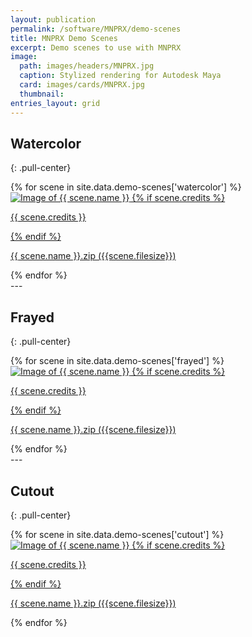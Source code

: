 ```yaml
---
layout: publication
permalink: /software/MNPRX/demo-scenes
title: MNPRX Demo Scenes
excerpt: Demo scenes to use with MNPRX
image:
  path: images/headers/MNPRX.jpg
  caption: Stylized rendering for Autodesk Maya
  card: images/cards/MNPRX.jpg
  thumbnail:
entries_layout: grid
---
```


## Watercolor
{: .pull-center}

<div class="demo-img">
  {% for scene in site.data.demo-scenes['watercolor'] %}
    <a href="https://github.com/artineering-io/mnprx-demo-scenes/releases/download{{ scene.download }}" target="_blank">
      <div>
        <img src="/images/MNPRX/demo-scenes/{{scene.picture}}" alt="Image of {{ scene.name }}">
        {% if scene.credits %}
        <p class="img-author"><span>{{ scene.credits }}</span></p>
        {% endif %}
      </div>
       <p><i class="fa fa-download" aria-hidden="true"></i> {{ scene.name }}.zip ({{scene.filesize}})</p>
    </a>
  {% endfor %}
</div>
--- 

## Frayed
{: .pull-center}

<div class="entries-{{ page.entries_layout | default: 'list' }} demo-img">
  {% for scene in site.data.demo-scenes['frayed'] %}
    <a href="https://github.com/artineering-io/mnprx-demo-scenes/releases/download{{ scene.download }}" target="_blank">
      <div>
        <img src="/images/MNPRX/demo-scenes/{{scene.picture}}" alt="Image of {{ scene.name }}">
        {% if scene.credits %}
        <p class="img-author"><span>{{ scene.credits }}</span></p>
        {% endif %}
      </div>
      <p><i class="fa fa-download" aria-hidden="true"></i> {{ scene.name }}.zip ({{scene.filesize}})</p>
    </a>
  {% endfor %}
</div>
--- 

## Cutout
{: .pull-center}

<div class="entries-{{ page.entries_layout | default: 'list' }} demo-img">
  {% for scene in site.data.demo-scenes['cutout'] %}
    <a href="https://github.com/artineering-io/mnprx-demo-scenes/releases/download{{ scene.download }}" target="_blank">
      <div>
        <img src="/images/MNPRX/demo-scenes/{{scene.picture}}" alt="Image of {{ scene.name }}">
        {% if scene.credits %}
        <p class="img-author"><span>{{ scene.credits }}</span></p>
        {% endif %}
      </div>
      <p><i class="fa fa-download" aria-hidden="true"></i> {{ scene.name }}.zip ({{scene.filesize}})</p>
    </a>
  {% endfor %}
</div>
